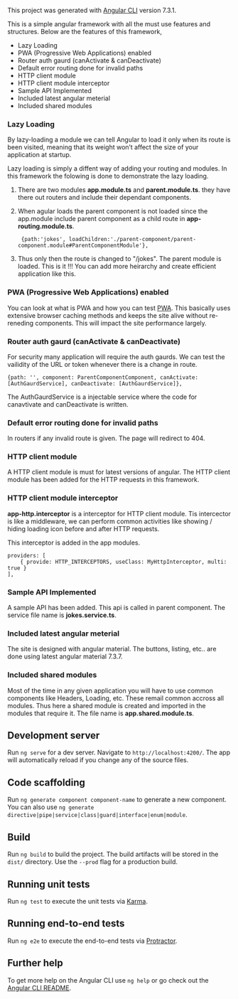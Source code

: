 This project was generated with [Angular CLI](https://github.com/angular/angular-cli) version 7.3.1.

This is a simple angular framework with all the must use features and structures. Below are the features of this framework,

  - Lazy Loading
  - PWA (Progressive Web Applications) enabled
  - Router auth gaurd (canActivate & canDeactivate)
  - Default error routing done for invalid paths
  - HTTP client module
  - HTTP client module interceptor
  - Sample API Implemented
  - Included latest angular meterial
  - Included shared modules

### Lazy Loading

By lazy-loading a module we can tell Angular to load it only when its route is been visited, meaning that its weight won’t affect the size of your application at startup.

Lazy loading is simply a diffent way of adding your routing and modules. In this framework the folowing is done to demonstrate the lazy loading.

1. There are two modules **app.module.ts** and **parent.module.ts**. they have there out routers and include their dependant components.
2. When agular loads the parent component is not loaded since the app.module include parent component as a child route in **app-routing.module.ts**.

        {path:'jokes', loadChildren:'./parent-component/parent-component.module#ParentComponentModule'},
    
3. Thus only then the route is changed to "/jokes". The parent module is loaded. This is it !!! You can add more heirarchy and create efficient application like this.

### PWA (Progressive Web Applications) enabled

You can look at what is PWA and how you can test [PWA]. This basically uses extensive browser caching methods and keeps the site alive without re-reneding components. This will impact the site performance largely.

### Router auth gaurd (canActivate & canDeactivate)

For security many application will require the auth gaurds. We can test the vailidity of the URL or token whenever there is a change in route.

    {path: '', component: ParentComponentComponent, canActivate: [AuthGaurdService], canDeactivate: [AuthGaurdService]},

The AuthGaurdService is a injectable service where the code for canavtivate and canDeactivate is written.

### Default error routing done for invalid paths

In routers if any invalid route is given. The page will redirect to 404.

### HTTP client module

A HTTP client module is must for latest versions of angular. The HTTP client module has been added for the HTTP requests in this framework.

### HTTP client module interceptor

**app-http.interceptor** is a interceptor for HTTP client module. Tis intercector is like a middleware, we can perform common activities like showing / hiding loading icon before and after HTTP requests.

This interceptor is added in the app modules.

    providers: [
        { provide: HTTP_INTERCEPTORS, useClass: MyHttpInterceptor, multi: true }
    ],

### Sample API Implemented

A sample API has been added. This api is called in parent component. The service file name is **jokes.service.ts**.

### Included latest angular meterial

The site is designed with angular material. The buttons, listing, etc.. are done using latest angular material 7.3.7.

### Included shared modules

Most of the time in any given application you will have to use common components like Headers, Loading, etc. These remail common accross all modules. Thus here a shared module is created and imported in the modules that require it. The file name is **app.shared.module.ts**.






## Development server

Run `ng serve` for a dev server. Navigate to `http://localhost:4200/`. The app will automatically reload if you change any of the source files.

## Code scaffolding

Run `ng generate component component-name` to generate a new component. You can also use `ng generate directive|pipe|service|class|guard|interface|enum|module`.

## Build

Run `ng build` to build the project. The build artifacts will be stored in the `dist/` directory. Use the `--prod` flag for a production build.

## Running unit tests

Run `ng test` to execute the unit tests via [Karma](https://karma-runner.github.io).

## Running end-to-end tests

Run `ng e2e` to execute the end-to-end tests via [Protractor](http://www.protractortest.org/).

## Further help

To get more help on the Angular CLI use `ng help` or go check out the [Angular CLI README](https://github.com/angular/angular-cli/blob/master/README.md).


[PWA]: https://dzone.com/articles/developing-pwa-using-angular-7